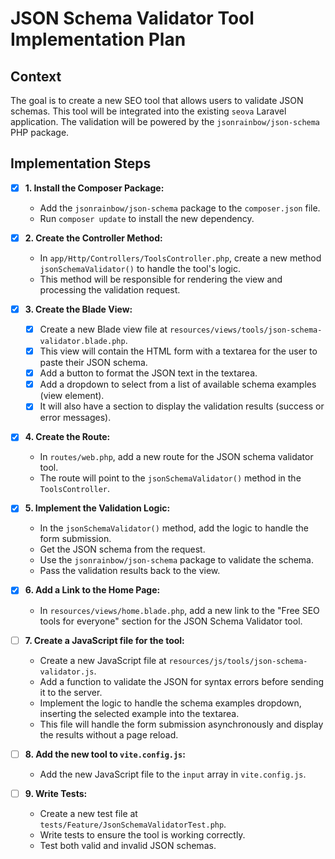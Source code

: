 # JSON Schema Validator Tool Implementation Plan

## Context

The goal is to create a new SEO tool that allows users to validate JSON schemas. This tool will be integrated into the existing `seova` Laravel application. The validation will be powered by the `jsonrainbow/json-schema` PHP package.

## Implementation Steps

- [X] **1. Install the Composer Package:**
  - Add the `jsonrainbow/json-schema` package to the `composer.json` file.
  - Run `composer update` to install the new dependency.

- [X] **2. Create the Controller Method:**
  - In `app/Http/Controllers/ToolsController.php`, create a new method `jsonSchemaValidator()` to handle the tool's logic.
  - This method will be responsible for rendering the view and processing the validation request.

- [X] **3. Create the Blade View:**
  - [X] Create a new Blade view file at `resources/views/tools/json-schema-validator.blade.php`.
  - [X] This view will contain the HTML form with a textarea for the user to paste their JSON schema.
  - [X] Add a button to format the JSON text in the textarea.
  - [X] Add a dropdown to select from a list of available schema examples (view element).
  - [X] It will also have a section to display the validation results (success or error messages).

- [X] **4. Create the Route:**
  - In `routes/web.php`, add a new route for the JSON schema validator tool.
  - The route will point to the `jsonSchemaValidator()` method in the `ToolsController`.

- [X] **5. Implement the Validation Logic:**
  - In the `jsonSchemaValidator()` method, add the logic to handle the form submission.
  - Get the JSON schema from the request.
  - Use the `jsonrainbow/json-schema` package to validate the schema.
  - Pass the validation results back to the view.

- [X] **6. Add a Link to the Home Page:**
  - In `resources/views/home.blade.php`, add a new link to the "Free SEO tools for everyone" section for the JSON Schema Validator tool.

- [ ] **7. Create a JavaScript file for the tool:**
  - Create a new JavaScript file at `resources/js/tools/json-schema-validator.js`.
  - Add a function to validate the JSON for syntax errors before sending it to the server.
  - Implement the logic to handle the schema examples dropdown, inserting the selected example into the textarea.
  - This file will handle the form submission asynchronously and display the results without a page reload.

- [ ] **8. Add the new tool to `vite.config.js`:**
  - Add the new JavaScript file to the `input` array in `vite.config.js`.

- [ ] **9. Write Tests:**
  - Create a new test file at `tests/Feature/JsonSchemaValidatorTest.php`.
  - Write tests to ensure the tool is working correctly.
  - Test both valid and invalid JSON schemas.
